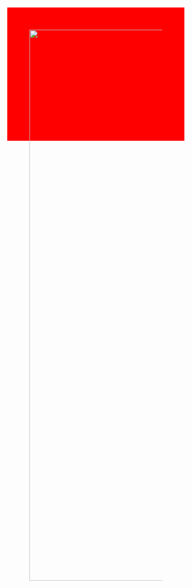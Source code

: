 ---
---

<style>
#chart {
  position: absolute;
  width: 300px;
  height: 200px;
  z-index: 15;
  top: 50%;
  left: 50%;
  margin: -100px 0 0 -150px;
  background: red;
}
      
</style>


<body id="chart">
    <a href="https://plot.ly/~hpsilva/34/" target="_blank" style="display: block; text-align: center;"><img src="https://plot.ly/~hpsilva/34.png" alt="Heatmap for Jaccard-similarity" style="max-width: 100%;width: 1240px;"  width="1240" onerror="this.onerror=null;this.src='https://plot.ly/404.png';" /></a>
    <script data-plotly="hpsilva:34"  src="https://plot.ly/embed.js" async></script>
</body>
